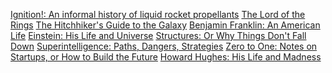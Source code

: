 [Ignition!: An informal history of liquid rocket propellants](http://www.amazon.com/Ignition-informal-history-liquid-propellants/dp/0813507251)
[The Lord of the Rings]()
[The Hitchhiker's Guide to the Galaxy](http://www.amazon.com/Hitchhikers-Guide-Galaxy-Douglas-Adams/dp/0345391802)
[Benjamin Franklin: An American Life](http://www.amazon.com/Benjamin-Franklin-An-American-Life/dp/074325807X)
[Einstein: His Life and Universe](http://www.amazon.com/Einstein-Life-Universe-Walter-Isaacson/dp/1442348062)
[Structures: Or Why Things Don't Fall Down](http://www.amazon.com/Structures-Things-Dont-Fall-Down/dp/0306812835)
[Superintelligence: Paths, Dangers, Strategies](http://www.amazon.com/Superintelligence-Dangers-Strategies-Nick-Bostrom/dp/1501227742)
[Zero to One: Notes on Startups, or How to Build the Future](http://www.amazon.com/Zero-One-Notes-Startups-Future/dp/0804139296)
[Howard Hughes: His Life and Madness](http://www.amazon.com/Howard-Hughes-His-Life-Madness/dp/0393326020)
[]()
[]()
[]()
[]()
[]()
[]()
[]()

